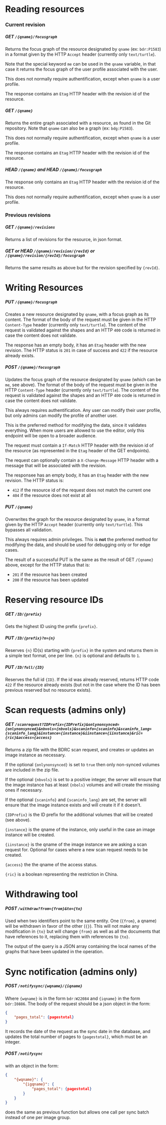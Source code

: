 # Reading resources

### Current revision

##### GET `/{qname}/focusgraph`

Returns the focus graph of the resource designated by `qname` (ex: `bdr:P1583`) in a format given by the HTTP `Accept` header (currently only `text/turtle`).

Note that the special keyword `me` can be used in the `qname` variable, in that case it returns the focus graph of the user profile associated with the user.

This does not normally require authentification, except when `qname` is a user profile.

The response contains an `Etag` HTTP header with the revision id of the resource.

##### GET `/{qname}`

Returns the entire graph associated with a resource, as found in the Git repository. Note that `qname` can also be a graph (ex: `bdg:P1583`).

This does not normally require authentification, except when `qname` is a user profile.

The response contains an `Etag` HTTP header with the revision id of the resource.

##### HEAD `/{qname}` and HEAD `/{qname}/focusgraph`

The response only contains an `Etag` HTTP header with the revision id of the resource.

This does not normally require authentification, except when `qname` is a user profile.

### Previous revisions

##### GET `/{qname}/revisions`

Returns a list of revisions for the resource, in json format.

##### GET or HEAD `/{qname}/revision/{revId}` or `/{qname}/revision/{revId}/focusgraph`

Returns the same results as above but for the revision specified by `{revId}`.

# Writing Resources

##### PUT `/{qname}/focusgraph`

Creates a new resource designated by `qname`, with a focus graph as its content. The format of the body of the request must be given in the HTTP `Content-Type` header (currently only `text/turtle`). The content of the request is validated against the shapes and an HTTP `400` code is returned in case the content does not validate.

The response has an empty body, it has an `Etag` header with the new revision. The HTTP status is `201` in case of success and `422` if the resource already exists.

##### POST `/{qname}/focusgraph`

Updates the focus graph of the resource designated by `qname` (which can be `me`, see above). The format of the body of the request must be given in the HTTP `Content-Type` header (currently only `text/turtle`). The content of the request is validated against the shapes and an HTTP `400` code is returned in case the content does not validate.

This always requires authentification. Any user can modify their user profile, but only admins can modify the profile of another user.

This is the preferred method for modifying the data, since it validates everything. When more users are allowed to use the editor, only this endpoint will be open to a broader audience.

The request must contain a `If-Match` HTTP header with the revision id of the resource (as represented in the `Etag` header of the GET endpoints).

The request can optionally contain a `X-Change-Message` HTTP header with a message that will be associated with the revision.

The responsee has an empty body, it has an `Etag` header with the new revision. The HTTP status is:
- `412` if the resource id of the request does not match the current one
- `404` if the resource does not exist at all

##### PUT `/{qname}`

Overwrites the graph for the resource designated by `qname`, in a format given by the HTTP `Accept` header (currently only `text/turtle`). This bypasses all validation.

This always requires admin privileges. This is **not** the preferred method for modifying the data, and should be used for debugging only or for edge cases.

The result of a successful PUT is the same as the result of GET `/{qname}` above, except for the HTTP status that is:
- `201` if the resource has been created
- `200` if the resource has been updated

# Reserving resource IDs

##### GET `/ID/{prefix}`

Gets the highest ID using the prefix `{prefix}`.

##### PUT `/ID/{prefix}?n={n}`

Reserves `{n}` ID(s) starting with `{prefix}` in the system and returns them in a simple text format, one per line. `{n}` is optional and defaults to `1`.

##### PUT `/ID/full/{ID}`

Reserves the full id `{ID}`. If the id was already reserved, returns HTTP code `422` if the resource already exists (but not in the case where the ID has been previous reserved but no resource exists).

# Scan requests (admins only)

##### GET `/scanrequest?IDPrefix={IDPrefix}&onlynonsynced={onlynonsynced}&nbvols={nbvols}&scaninfo={scaninfo}&scaninfo_lang={scaninfo_lang}&instance={instance}&iinstance={iinstance}&ric={ric}&access={access}`

Returns a zip file with the BDRC scan request, and creates or updates an image instance as necessary.

If the optional `{onlynonsynced}` is set to `true` then only non-synced volumes are included in the zip file.

If the optional `{nbvols}` is set to a positive integer, the server will ensure that the image instance has at least `{nbols}` volumes and will create the missing ones if necessary.

If the optional `{scaninfo}` and `{scaninfo_lang}` are set, the server will ensure that the image instance exists and will create it if it doesn't.

`{IDPrefix}` is the ID prefix for the additional volumes that will be created (see above).

`{instance}` is the qname of the instance, only useful in the case an image instance will be created.

`{iinstance}` is the qname of the image instance we are asking a scan request for. Optional for cases where a new scan request needs to be created.

`{access}` the the qname of the access status.

`{ric}` is a boolean representing the restriction in China.

# Withdrawing tool

##### POST `/withdraw?from={from}&to={to}`

Used when two identifiers point to the same entity. One (`{from}`, a qname) will be withdrawn in favor of the other (`{}`). This will not make any modification in `{to}` but will change `{from}` as well as all the documents that have references to it, replacing them with references to `{to}`.

The output of the query is a JSON array containing the local names of the graphs that have been updated in the operation.

# Sync notification (admins only)

##### POST `/notifysync/{wqname}/{iqname}`

Where `{wqname}` is in the form `bdr:W22084` and `{iqname}` in the form `bdr:I0886`. The body of the request should be a json object in the form:

```json
{
	"pages_total": {pagestotal}
}
```

It records the date of the request as the sync date in the database, and updates the total number of pages to `{pagestotal}`, which must be an integer.

##### POST `/notifysync`

with an object in the form:

```json
{
	"{wqname}": {
		"{igqname}": {
			"pages_total": {pagestotal}
		}
	}
}
```

does the same as previous function but allows one call per sync batch instead of one per image group.